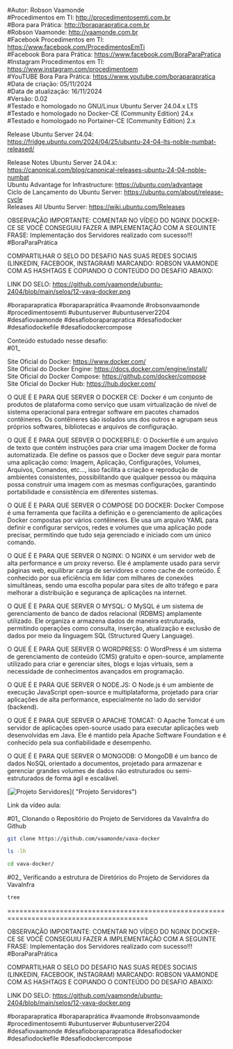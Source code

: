 #Autor: Robson Vaamonde<br>
#Procedimentos em TI: http://procedimentosemti.com.br<br>
#Bora para Prática: http://boraparapratica.com.br<br>
#Robson Vaamonde: http://vaamonde.com.br<br>
#Facebook Procedimentos em TI: https://www.facebook.com/ProcedimentosEmTi<br>
#Facebook Bora para Prática: https://www.facebook.com/BoraParaPratica<br>
#Instagram Procedimentos em TI: https://www.instagram.com/procedimentoem<br>
#YouTUBE Bora Para Prática: https://www.youtube.com/boraparapratica<br>
#Data de criação: 05/11/2024<br>
#Data de atualização: 16/11/2024<br>
#Versão: 0.02<br>
#Testado e homologado no GNU/Linux Ubuntu Server 24.04.x LTS<br>
#Testado e homologado no Docker-CE (Community Edition) 24.x<br>
#Testado e homologado no Portainer-CE (Community Edition) 2.x<br>

Release Ubuntu Server 24.04: https://fridge.ubuntu.com/2024/04/25/ubuntu-24-04-lts-noble-numbat-released/

Release Notes Ubuntu Server 24.04.x: https://canonical.com/blog/canonical-releases-ubuntu-24-04-noble-numbat<br>
Ubuntu Advantage for Infrastructure: https://ubuntu.com/advantage<br>
Ciclo de Lançamento do Ubuntu Server: https://ubuntu.com/about/release-cycle<br>
Releases All Ubuntu Server: https://wiki.ubuntu.com/Releases

OBSERVAÇÃO IMPORTANTE: COMENTAR NO VÍDEO DO NGINX DOCKER-CE SE VOCÊ CONSEGUIU FAZER A IMPLEMENTAÇÃO COM A SEGUINTE FRASE: Implementação dos Servidores realizado com sucesso!!! #BoraParaPrática

COMPARTILHAR O SELO DO DESAFIO NAS SUAS REDES SOCIAIS (LINKEDIN, FACEBOOK, INSTAGRAM) MARCANDO: ROBSON VAAMONDE COM AS HASHTAGS E COPIANDO O CONTEÚDO DO DESAFIO ABAIXO: 

LINK DO SELO: https://github.com/vaamonde/ubuntu-2404/blob/main/selos/12-vava-docker.png

#boraparapratica #boraparaprática #vaamonde #robsonvaamonde #procedimentosemti #ubuntuserver #ubuntuserver2204 #desafiovaamonde #desafioboraparapratica #desafiodocker #desafiodockefile #desafiodockercompose

Conteúdo estudado nesse desafio:<br>
#01_ 

Site Oficial do Docker: https://www.docker.com/<br>
Site Oficial do Docker Engine: https://docs.docker.com/engine/install/<br>
Site Oficial do Docker Compose: https://github.com/docker/compose<br>
Site Oficial do Docker Hub: https://hub.docker.com/<br>

O QUE É E PARA QUE SERVER O DOCKER CE: Docker é um conjunto de produtos de plataforma como serviço que usam virtualização de nível de sistema operacional para entregar software em pacotes chamados contêineres. Os contêineres são isolados uns dos outros e agrupam seus próprios softwares, bibliotecas e arquivos de configuração.

O QUE É E PARA QUE SERVER O DOCKERFILE: O Dockerfile é um arquivo de texto que contém instruções para criar uma imagem Docker de forma automatizada. Ele define os passos que o Docker deve seguir para montar uma aplicação como: Imagem, Aplicação, Configurações, Volumes, Arquivos, Comandos, etc..., isso facilita a criação e reprodução de ambientes consistentes, possibilitando que qualquer pessoa ou máquina possa construir uma imagem com as mesmas configurações, garantindo portabilidade e consistência em diferentes sistemas.

O QUE É E PARA QUE SERVER O COMPOSE DO DOCKER: Docker Compose é uma ferramenta que facilita a definição e o gerenciamento de aplicações Docker compostas por vários contêineres. Ele usa um arquivo YAML para definir e configurar serviços, redes e volumes que uma aplicação pode precisar, permitindo que tudo seja gerenciado e iniciado com um único comando.

O QUE É E PARA QUE SERVER O NGINX: O NGINX é um servidor web de alta performance e um proxy reverso. Ele é amplamente usado para servir páginas web, equilibrar carga de servidores e como cache de conteúdo. É conhecido por sua eficiência em lidar com milhares de conexões simultâneas, sendo uma escolha popular para sites de alto tráfego e para melhorar a distribuição e segurança de aplicações na internet.

O QUE É E PARA QUE SERVER O MYSQL: O MySQL é um sistema de gerenciamento de banco de dados relacional (RDBMS) amplamente utilizado. Ele organiza e armazena dados de maneira estruturada, permitindo operações como consulta, inserção, atualização e exclusão de dados por meio da linguagem SQL (Structured Query Language).

O QUE É E PARA QUE SERVER O WORDPRESS: O WordPress é um sistema de gerenciamento de conteúdo (CMS) gratuito e open-source, amplamente utilizado para criar e gerenciar sites, blogs e lojas virtuais, sem a necessidade de conhecimentos avançados em programação.

O QUE É E PARA QUE SERVER O NODE.JS: O Node.js é um ambiente de execução JavaScript open-source e multiplataforma, projetado para criar aplicações de alta performance, especialmente no lado do servidor (backend).

O QUE É E PARA QUE SERVER O APACHE TOMCAT: O Apache Tomcat é um servidor de aplicações open-source usado para executar aplicações web desenvolvidas em Java. Ele é mantido pela Apache Software Foundation e é conhecido pela sua confiabilidade e desempenho.

O QUE É E PARA QUE SERVER O MONGODB: O MongoDB é um banco de dados NoSQL orientado a documentos, projetado para armazenar e gerenciar grandes volumes de dados não estruturados ou semi-estruturados de forma ágil e escalável.

[![Projeto Servidores](http://img.youtube.com/vi//0.jpg)]( "Projeto Servidores")

Link da vídeo aula: 

#01_ Clonando o Repositório do Projeto de Servidores da VavaInfra do Github<br>
```bash
git clone https://github.com/vaamonde/vava-docker

ls -lh

cd vava-docker/
```

#02_ Verificando a estrutura de Diretórios do Projeto de Servidores da VavaInfra<br>
```bash
tree

```

=========================================================================================

OBSERVAÇÃO IMPORTANTE: COMENTAR NO VÍDEO DO NGINX DOCKER-CE SE VOCÊ CONSEGUIU FAZER A IMPLEMENTAÇÃO COM A SEGUINTE FRASE: Implementação dos Servidores realizado com sucesso!!! #BoraParaPrática

COMPARTILHAR O SELO DO DESAFIO NAS SUAS REDES SOCIAIS (LINKEDIN, FACEBOOK, INSTAGRAM) MARCANDO: ROBSON VAAMONDE COM AS HASHTAGS E COPIANDO O CONTEÚDO DO DESAFIO ABAIXO: 

LINK DO SELO: https://github.com/vaamonde/ubuntu-2404/blob/main/selos/12-vava-docker.png

#boraparapratica #boraparaprática #vaamonde #robsonvaamonde #procedimentosemti #ubuntuserver #ubuntuserver2204 #desafiovaamonde #desafioboraparapratica #desafiodocker #desafiodockefile #desafiodockercompose
